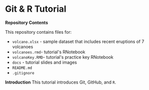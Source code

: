 # Git & R Tutorial
**Repository Contents**

This repository contains files for: 

* `volcano.xlsx` - sample dataset that includes recent eruptions of 7 volcanoes
* `volcanoes.rmd`- tutorial's RNotebook
* `volcanoKey.RMD`- tutorial's practice key RNotebook
* `docs` - tutorial slides and images
* `README.md`
* `.gitignore`

**Introduction**
This tutorial introduces Git, GitHub, and `R`. 